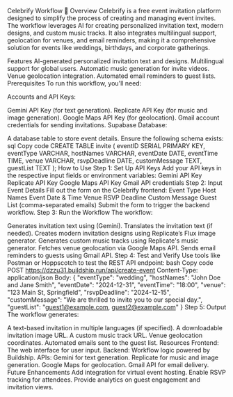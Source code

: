 Celebrify Workflow 🚀
Overview
Celebrify is a free event invitation platform designed to simplify the process of creating and managing event invites. The workflow leverages AI for creating personalized invitation text, modern designs, and custom music tracks. It also integrates multilingual support, geolocation for venues, and email reminders, making it a comprehensive solution for events like weddings, birthdays, and corporate gatherings.

Features
AI-generated personalized invitation text and designs.
Multilingual support for global users.
Automatic music generation for invite videos.
Venue geolocation integration.
Automated email reminders to guest lists.
Prerequisites
To run this workflow, you'll need:

Accounts and API Keys:

Gemini API Key (for text generation).
Replicate API Key (for music and image generation).
Google Maps API Key (for geolocation).
Gmail account credentials for sending invitations.
Supabase Database:

A database table to store event details. Ensure the following schema exists:
sql
Copy code
CREATE TABLE invite (
  eventID SERIAL PRIMARY KEY,
  eventType VARCHAR,
  hostNames VARCHAR,
  eventDate DATE,
  eventTime TIME,
  venue VARCHAR,
  rsvpDeadline DATE,
  customMessage TEXT,
  guestList TEXT
);
How to Use
Step 1: Set Up API Keys
Add your API keys in the respective input fields or environment variables:
Gemini API Key
Replicate API Key
Google Maps API Key
Gmail API credentials
Step 2: Input Event Details
Fill out the form on the Celebrify frontend:
Event Type
Host Names
Event Date & Time
Venue
RSVP Deadline
Custom Message
Guest List (comma-separated emails)
Submit the form to trigger the backend workflow.
Step 3: Run the Workflow
The workflow:

Generates invitation text using (Gemini).
Translates the invitation text (if needed).
Creates modern invitation designs using Replicate’s Flux image generator.
Generates custom music tracks using Replicate's music generator.
Fetches venue geolocation via Google Maps API.
Sends email reminders to guests using Gmail API.
Step 4: Test and Verify
Use tools like Postman or Hoppscotch to test the REST API endpoint:
bash
Copy code
POST https://dzzu31.buildship.run/api/create-event
Content-Type: application/json
Body:
{
  "eventType": "wedding",
  "hostNames": "John Doe and Jane Smith",
  "eventDate": "2024-12-31",
  "eventTime": "18:00",
  "venue": "123 Main St, Springfield",
  "rsvpDeadline": "2024-12-15",
  "customMessage": "We are thrilled to invite you to our special day.",
  "guestList": "guest1@example.com, guest2@example.com"
}
Step 5: Output
The workflow generates:

A text-based invitation in multiple languages (if specified).
A downloadable invitation image URL.
A custom music track URL.
Venue geolocation coordinates.
Automated emails sent to the guest list.
Resources
Frontend: The web interface for user input.
Backend: Workflow logic powered by Buildship.
APIs:
Gemini for text generation.
Replicate for music and image generation.
Google Maps for geolocation.
Gmail API for email delivery.
Future Enhancements
Add integration for virtual event hosting.
Enable RSVP tracking for attendees.
Provide analytics on guest engagement and invitation views.

